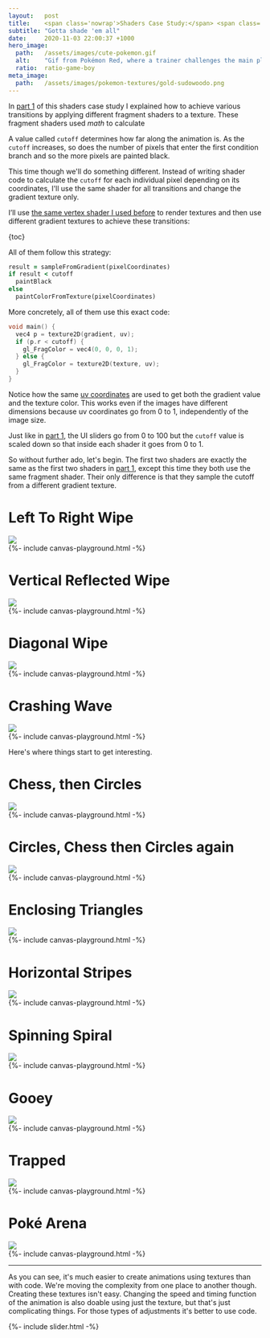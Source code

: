 ```yaml
---
layout:   post
title:    <span class='nowrap'>Shaders Case Study:</span> <span class='nowrap'>Pokémon Battle Transitions</span> <span class='nowrap'>- Part II</span>
subtitle: "Gotta shade 'em all"
date:     2020-11-03 22:00:37 +1000
hero_image:
  path:   /assets/images/cute-pokemon.gif
  alt:    "Gif from Pokémon Red, where a trainer challenges the main player and says 'I like shorts'."
  ratio:  ratio-game-boy
meta_image:
  path:   /assets/images/pokemon-textures/gold-sudowoodo.png
---
```


In [part 1] of this shaders case study I explained how to achieve various transitions by applying different fragment shaders to a texture. These fragment shaders used _math_ to calculate

A value called `cutoff` determines how far along the animation is.
As the `cutoff` increases, so does the number of pixels that enter the first condition branch and so the more pixels are painted black.


This time though we'll do something different. Instead of writing shader code to calculate the `cutoff` for each individual pixel depending on its coordinates, I'll use the same shader for all transitions and change the gradient texture only.

I’ll use [the same vertex shader I used before] to render textures and then use different gradient textures to achieve these transitions:

{toc}

All of them follow this strategy:

```ruby
result = sampleFromGradient(pixelCoordinates)
if result < cutoff
  paintBlack
else
  paintColorFromTexture(pixelCoordinates)
```

More concretely, all of them use this exact code:

<div class="fragment" markdown="1">

```cpp
void main() {
  vec4 p = texture2D(gradient, uv);
  if (p.r < cutoff) {
    gl_FragColor = vec4(0, 0, 0, 1);
  } else {
    gl_FragColor = texture2D(texture, uv);
  }
}
```

</div>


Notice how the same [uv coordinates] are used to get both the gradient value and the texture color. This works even if the images have different dimensions because uv coordinates go from 0 to 1, independently of the image size.

Just like in [part 1], the UI sliders go from 0 to 100 but the `cutoff` value is scaled down so that inside each shader it goes from 0 to 1.

So without further ado, let's begin. The first two shaders are exactly the same as the first two shaders in [part 1], except this time they both use the same fragment shader. Their only difference is that they sample the cutoff from a different gradient texture.

<div class="scene" data-texture-src="/assets/images/pokemon-textures/red-cinnabar-mansion.png" markdown="1">

# Left To Right Wipe

<img class="gradient" src="/assets/images/gradients/wipe-left-to-right.png">

<div>{%- include canvas-playground.html -%}</div>

</div>

<div class="scene" data-texture-src="/assets/images/pokemon-textures/yellow-surprise.png" markdown="1">

# Vertical Reflected Wipe

<img class="gradient" src="/assets/images/gradients/wipe-vertical-reflected.png">

<div>{%- include canvas-playground.html -%}</div>

</div>

<div class="scene" data-texture-src="/assets/images/pokemon-textures/red-cinnabar.png" markdown="1">

# Diagonal Wipe

<img class="gradient" src="/assets/images/gradients/wipe-diagonal.png">

<div>{%- include canvas-playground.html -%}</div>

</div>

<div class="scene" data-texture-src="/assets/images/pokemon-textures/yellow-misty.png" markdown="1">

# Crashing Wave

<img class="gradient" src="/assets/images/gradients/crashing-wave.png">

<div>{%- include canvas-playground.html -%}</div>

Here's where things start to get interesting.

</div>

<div class="scene" data-texture-src="/assets/images/pokemon-textures/red-blue.png" markdown="1">

# Chess, then Circles

<img class="gradient" src="/assets/images/gradients/chess-then-circles.png">

<div>{%- include canvas-playground.html -%}</div>

</div>

<div class="scene" data-texture-src="/assets/images/pokemon-textures/gold-rival-6.png" markdown="1">

# Circles, Chess then Circles again

<img class="gradient" src="/assets/images/gradients/circles-then-chess-then-circles.png">

<div>{%- include canvas-playground.html -%}</div>

</div>

<div class="scene" data-texture-src="/assets/images/pokemon-textures/crystal-ho-oh.png" markdown="1">

# Enclosing Triangles

<img class="gradient" src="/assets/images/gradients/enclosing-triangles.png">

<div>{%- include canvas-playground.html -%}</div>

</div>

<div class="scene" data-texture-src="/assets/images/pokemon-textures/gold-elite-four-1.png" markdown="1">

# Horizontal Stripes

<img class="gradient" src="/assets/images/gradients/horizontal-stripes.png">

<div>{%- include canvas-playground.html -%}</div>

</div>

<div class="scene" data-texture-src="/assets/images/pokemon-textures/gold-elite-four-2.png" markdown="1">

# Spinning Spiral

<img class="gradient" src="/assets/images/gradients/spinning-spiral.png">

<div>{%- include canvas-playground.html -%}</div>

</div>

<div class="scene" data-texture-src="/assets/images/pokemon-textures/gold-elite-four-3.png" markdown="1">

# Gooey

<img class="gradient" src="/assets/images/gradients/gooey.png">

<div>{%- include canvas-playground.html -%}</div>

</div>

<div class="scene" data-texture-src="/assets/images/pokemon-textures/gold-elite-four-4.png" markdown="1">

# Trapped

<img class="gradient" src="/assets/images/gradients/trapped.png">

<div>{%- include canvas-playground.html -%}</div>

</div>

<div class="scene" data-texture-src="/assets/images/pokemon-textures/gold-elite-four-5.png" markdown="1">

# Poké Arena

<img class="gradient" src="/assets/images/gradients/poke-arena.png">

<div>{%- include canvas-playground.html -%}</div>

</div>

<hr />

As you can see, it's much easier to create animations using textures than with code. We're moving the complexity from one place to another though. Creating these textures isn't easy. Changing the speed and timing function of the animation is also doable using just the texture, but that's just complicating things. For those types of adjustments it's better to use code.

<script type="text/javascript" src="/assets/js/vendor/regl-2.0.1.min.js"></script>
{%- include slider.html -%}

[part 1]: 2020-10-19-shaders-case-study-pokemon-battles.md
[the same vertex shader I used before]: 2020-10-05-regl-rendering-a-texture.md#vertex-shader
[uv coordinates]: https://www.creativebloq.com/features/uv-mapping-for-beginners

[how to use shaders to recreate the battle transitions seen in Pokémon]: https://www.youtube.com/watch?v=LnAoD7hgDxw
[regl]: https://regl.party/
[GLSL]: https://en.wikipedia.org/wiki/OpenGL_Shading_Language
[`mix`]: https://thebookofshaders.com/glossary/?search=mix
[swizzling]: https://www.khronos.org/opengl/wiki/Data_Type_(GLSL)#Swizzling
[`atan`]: https://en.wikipedia.org/wiki/Inverse_trigonometric_functions
[`atan2`]: https://en.wikipedia.org/wiki/Atan2
[shadertoy]: https://www.shadertoy.com/
